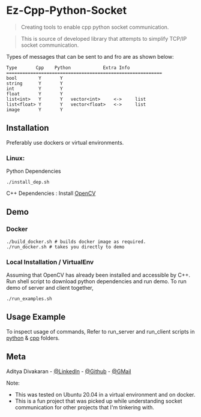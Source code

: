 # Ez-Cpp-Python-Socket
> Creating tools to enable cpp python socket communication. 

> This is source of developed library that attempts to simplify TCP/IP socket communication.

Types of messages that can be sent to and fro are as shown below:
```
Type       Cpp    Python            Extra Info
==========================================================
bool        Y       Y
string      Y       Y
int         Y       Y
float       Y       Y
list<int>   Y       Y   vector<int>     <->     list
list<float> Y       Y   vector<float>   <->     list
image       Y       Y
```

## Installation
Preferably use dockers or virtual environments.

### Linux:
Python Dependencies
```
./install_dep.sh
```
C++ Dependencies : Install [OpenCV](https://github.com/opencv/opencv)


## Demo

### Docker
```
./build_docker.sh # builds docker image as required.
./run_docker.sh # takes you directly to demo
```

### Local Installation / VirtualEnv
Assuming that OpenCV has already been installed and accessible by C++.
Run shell script to download python dependencies and run demo.
To run demo of server and client together,
```
./run_examples.sh
```

## Usage Example
To inspect usage of commands,
Refer to run_server and run_client scripts in [python](python) & [cpp](cpp) folders.

## Meta

Aditya Divakaran - [@LinkedIn](https://www.linkedin.com/in/aditya-divakaran/) - [@Github](https://github.com/Aditya-Diva) - [@GMail](adi.develops@gmail.com)

Note:
- This was tested on Ubuntu 20.04 in a virtual environment and on docker. 
- This is a fun project that was picked up while understanding socket communication for other projects that I'm tinkering with.